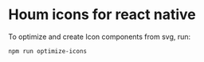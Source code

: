#  Houm icons for react native

To optimize and create Icon components from svg, run:

`npm run optimize-icons`


